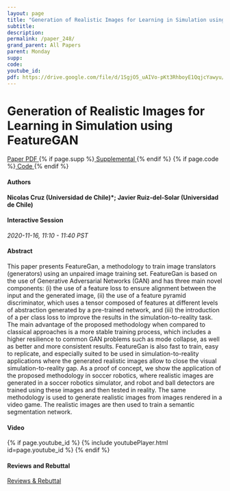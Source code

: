 ```yaml
---
layout: page
title: "Generation of Realistic Images for Learning in Simulation using FeatureGAN"
subtitle: 
description:
permalink: /paper_248/
grand_parent: All Papers
parent: Monday
supp: 
code: 
youtube_id: 
pdf: https://drive.google.com/file/d/1SgjO5_uAIVo-pKt3RhboyE1QqjcYawyu/view
---
```


# Generation of Realistic Images for Learning in Simulation using FeatureGAN

<a href="https://drive.google.com/file/d/1SgjO5_uAIVo-pKt3RhboyE1QqjcYawyu/view" target="_blank" rel="noopener noreferrer" class="btn btn-blue"><i class="fa fa-file-text-o" aria-hidden="true"></i> Paper PDF </a> {% if page.supp %}<a href="" target="_blank" rel="noopener noreferrer" class="btn btn-green"><i class="fa fa-file-text-o" aria-hidden="true"></i> Supplemental </a>{% endif %} {% if page.code %}<a href="" target="_blank" rel="noopener noreferrer" class="btn"><i class="fa fa-github" aria-hidden="true"></i> Code </a>{% endif %} 

#### Authors
**Nicolas Cruz (Universidad de Chile)*; Javier Ruiz-del-Solar (Universidad de Chile)**

#### Interactive Session
*2020-11-16, 11:10 - 11:40 PST* 

#### Abstract
This paper presents FeatureGan, a methodology to train image translators (generators) using an unpaired image training set. FeatureGan is based on the use of Generative Adversarial Networks (GAN) and has three main novel components: (i) the use of a feature loss to ensure alignment between the input and the generated image, (ii) the use of a feature pyramid discriminator, which uses a tensor composed of features at different levels of abstraction generated by a pre-trained network, and (iii) the introduction of a per class loss to improve the results in the simulation-to-reality task. The main advantage of the proposed methodology when compared to classical approaches is a more stable training process, which includes a higher resilience to common GAN problems such as mode collapse, as well as better and more consistent results. FeatureGan is also fast to train, easy to replicate, and especially suited to be used in simulation-to-reality applications where the generated realistic images allow to close the visual simulation-to-reality gap. As a proof of concept, we show the application of the proposed methodology in soccer robotics, where realistic images are generated in a soccer robotics simulator, and robot and ball detectors are trained using these images and then tested in reality. The same methodology is used to generate realistic images from images rendered in a video game. The realistic images are then used to train a semantic segmentation network.

#### Video
{% if page.youtube_id %}
{% include youtubePlayer.html id=page.youtube_id %}
{% endif %}

#### Reviews and Rebuttal
<a href="https://drive.google.com/file/d/1vazYzstAdhB2NQU-VmIHVcWBQfh-aZbZ/view" target="_blank" rel="noopener noreferrer" class="btn btn-purple"><i class="fa fa-pencil-square-o" aria-hidden="true"></i> Reviews & Rebuttal </a>

